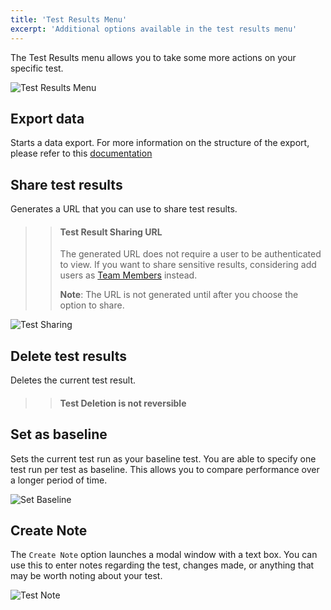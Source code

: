 ```yaml
---
title: 'Test Results Menu'
excerpt: 'Additional options available in the test results menu'
---
```


The Test Results menu allows you to take some more actions on your specific test.

![Test Results Menu](/images/08-Test-Results-Menu/test-results-menu.png)

## Export data

Starts a data export. For more information on the structure of the export, please refer to this [documentation](/cloud/analyzing-results/result-export)

## Share test results

Generates a URL that you can use to share test results.

<Blockquote mod="warning">

> #### Test Result Sharing URL
>
> The generated URL does not require a user to be authenticated to view. If you want to share sensitive results, considering add users as [Team Members](/cloud/project-and-team-management/team-members) instead.
>
> **Note**: The URL is not generated until after you choose the option to share.

</Blockquote>

![Test Sharing](/images/08-Test-Results-Menu/test-share.png)

## Delete test results

Deletes the current test result.

<Blockquote mod="warning">

> #### Test Deletion is not reversible

</Blockquote>

## Set as baseline

Sets the current test run as your baseline test. You are able to specify one test run per test as baseline. This allows you to compare performance over a longer period of time.

![Set Baseline](/images/08-Test-Results-Menu/set-baseline.png)

## Create Note

The `Create Note` option launches a modal window with a text box. You can use this to enter notes regarding the test, changes made, or anything that may be worth noting about your test.

![Test Note](/images/08-Test-Results-Menu/test-note.png)
